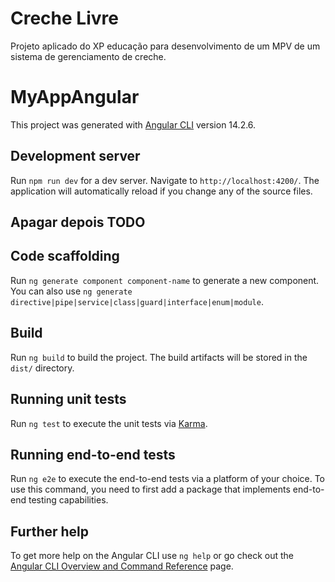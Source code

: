 # Creche Livre

Projeto aplicado do XP educação para desenvolvimento de um MPV de um sistema de gerenciamento de creche.

# MyAppAngular

This project was generated with [Angular CLI](https://github.com/angular/angular-cli) version 14.2.6.

## Development server

Run `npm run dev` for a dev server. Navigate to `http://localhost:4200/`. The application will automatically reload if you change any of the source files.



## Apagar depois TODO

## Code scaffolding

Run `ng generate component component-name` to generate a new component. You can also use `ng generate directive|pipe|service|class|guard|interface|enum|module`.

## Build

Run `ng build` to build the project. The build artifacts will be stored in the `dist/` directory.

## Running unit tests

Run `ng test` to execute the unit tests via [Karma](https://karma-runner.github.io).

## Running end-to-end tests

Run `ng e2e` to execute the end-to-end tests via a platform of your choice. To use this command, you need to first add a package that implements end-to-end testing capabilities.

## Further help

To get more help on the Angular CLI use `ng help` or go check out the [Angular CLI Overview and Command Reference](https://angular.io/cli) page.
